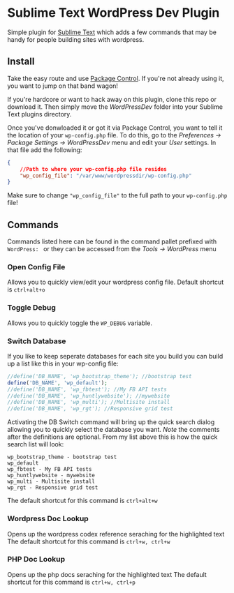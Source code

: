 # Sublime Text WordPress Dev Plugin #

Simple plugin for [Sublime Text](http://www.sublimetext.com/ "Sublime Text") which adds a few commands that may be handy for people building sites with wordpress.

## Install ##
Take the easy route and use [Package Control](http://wbond.net/sublime_packages/package_control).  If you're not already using it, you want to jump on that band wagon!

If you're hardcore or want to hack away on this plugin, clone this repo or download it.  Then simply move the *WordPressDev* folder into your Sublime Text plugins directory.

Once you've donwloaded it or got it via Package Control, you want to tell it the location of your `wp-config.php` file.  To do this, go to the  _Preferences -> Package Settings -> WordPressDev_ menu and edit your *User* settings.  In that file add the following:
``` json
{
    //Path to where your wp-config.php file resides
    "wp_config_file": "/var/www/wordpressdir/wp-config.php"
}
```

Make sure to change `"wp_config_file"` to the full path to your `wp-config.php` file!

## Commands ##
Commands listed here can be found in the command pallet prefixed with ```WordPress: ``` or they can be accessed from the _Tools ->  WordPress_ menu

### Open Config File ###
Allows you to quickly view/edit your wordpress config file. Default shortcut is ```ctrl+alt+o```

### Toggle Debug ###
Allows you to quickly toggle the ```WP_DEBUG``` variable.

### Switch Database ###
If you like to keep seperate databases for each site you build you can build up a list like this in your wp-config file:

``` php
//define('DB_NAME', 'wp_bootstrap_theme'); //bootstrap test
define('DB_NAME', 'wp_default');
//define('DB_NAME', 'wp_fbtest'); //My FB API tests
//define('DB_NAME', 'wp_huntlywebsite'); //mywebsite
//define('DB_NAME', 'wp_multi'); //Multisite install
//define('DB_NAME', 'wp_rgt'); //Responsive grid test
```

Activating the DB Switch command will bring up the quick search dialog allowing you to quickly select the database you want.
*Note* the comments after the definitions are optional.  From my list above this is how the quick search list will look:

```
wp_bootstrap_theme - bootstrap test
wp_default
wp_fbtest - My FB API tests
wp_huntlywebsite - mywebsite
wp_multi - Multisite install
wp_rgt - Responsive grid test
```

The default shortcut for this command is ```ctrl+alt+w```

### Wordpress Doc Lookup ###
Opens up the wordpress codex reference seraching for the highlighted text
The default shortcut for this command is ```ctrl+w, ctrl+w```

### PHP Doc Lookup ###
Opens up the php docs seraching for the highlighted text
The default shortcut for this command is ```ctrl+w, ctrl+p```
